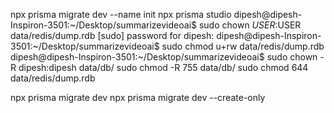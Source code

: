 npx prisma migrate dev --name init
npx prisma studio
dipesh@dipesh-Inspiron-3501:~/Desktop/summarizevideoai$ sudo chown $USER:$USER data/redis/dump.rdb
[sudo] password for dipesh: 
dipesh@dipesh-Inspiron-3501:~/Desktop/summarizevideoai$ sudo chmod u+rw data/redis/dump.rdb
dipesh@dipesh-Inspiron-3501:~/Desktop/summarizevideoai$ 
sudo chown -R dipesh:dipesh data/db/
sudo chmod -R 755 data/db/
sudo chmod 644 data/redis/dump.rdb

 npx prisma migrate dev
npx prisma migrate dev --create-only

